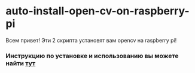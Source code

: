# auto-install-open-cv-on-raspberry-pi
Всем привет! Эти 2 скрипта установят вам opencv на raspberry pi! 

### Инструкцию по установке и использованию вы можете найти <a href=https://darksploit.su/> тут </a>
